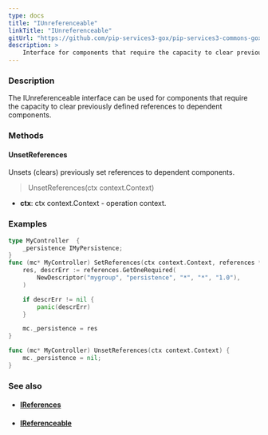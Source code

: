 ```yaml
---
type: docs
title: "IUnreferenceable"
linkTitle: "IUnreferenceable"
gitUrl: "https://github.com/pip-services3-gox/pip-services3-commons-gox"
description: >
    Interface for components that require the capacity to clear previously defined references to dependent components.
---
```


### Description

The IUnreferenceable interface can be used for components that require the capacity to clear previously defined references to dependent components.

### Methods

#### UnsetReferences
Unsets (clears) previously set references to dependent components. 

> UnsetReferences(ctx context.Context)

- **ctx**: ctx context.Context - operation context.

### Examples

```go
type MyController  {
	_persistence IMyPersistence;
}
func (mc* MyController) SetReferences(ctx context.Context, references *IReferences) {
	res, descrErr := references.GetOneRequired(
		NewDescriptor("mygroup", "persistence", "*", "*", "1.0"),
	)

    if descrErr != nil {
        panic(descrErr)
    }

    mc._persistence = res
}

func (mc* MyController) UnsetReferences(ctx context.Context) {
	mc._persistence = nil;
}

```

### See also
- #### [IReferences](../ireferences)
- #### [IReferenceable](../ireferenceable)
